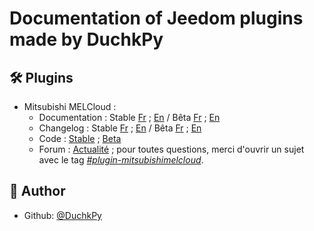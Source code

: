 # Documentation of Jeedom plugins made by DuchkPy


## 🛠️ Plugins 
 - Mitsubishi MELCloud :
    - Documentation : Stable [Fr](https://duchkpy.github.io/Jeedom_docs/mitsubishimelcloud/fr_FR/index) ; [En](https://duchkpy.github.io/Jeedom_docs/mitsubishimelcloud/en_US/index) / Bêta [Fr](https://duchkpy.github.io/Jeedom_docs/mitsubishimelcloud/fr_FR/index_beta) ; [En](https://duchkpy.github.io/Jeedom_docs/mitsubishimelcloud/en_US/index_beta)
    - Changelog : Stable [Fr](https://duchkpy.github.io/Jeedom_docs/mitsubishimelcloud/fr_FR/changelog) ; [En](https://duchkpy.github.io/Jeedom_docs/mitsubishimelcloud/en_US/changelog) / Bêta [Fr](https://duchkpy.github.io/Jeedom_docs/mitsubishimelcloud/fr_FR/changelog_beta) ; [En](https://duchkpy.github.io/Jeedom_docs/mitsubishimelcloud/en_US/changelog_beta)
    - Code : [Stable](https://github.com/DuchkPy/mitsubishimelcloud) ; [Beta]()
    - Forum : [Actualité](https://community.jeedom.com/t/recherche-beta-testeurs-pour-plugin-mitsubishi-melcloud/91899) ; pour toutes questions, merci d'ouvrir un sujet avec le tag *[#plugin-mitsubishimelcloud][https://community.jeedom.com/tag/plugin-mitsubishimelcloud]*.




## 🙇 Author

- Github: [@DuchkPy](https://github.com/DuchkPy)


[https://community.jeedom.com/tag/plugin-mitsubishimelcloud]: https://community.jeedom.com/tag/plugin-mitsubishimelcloud